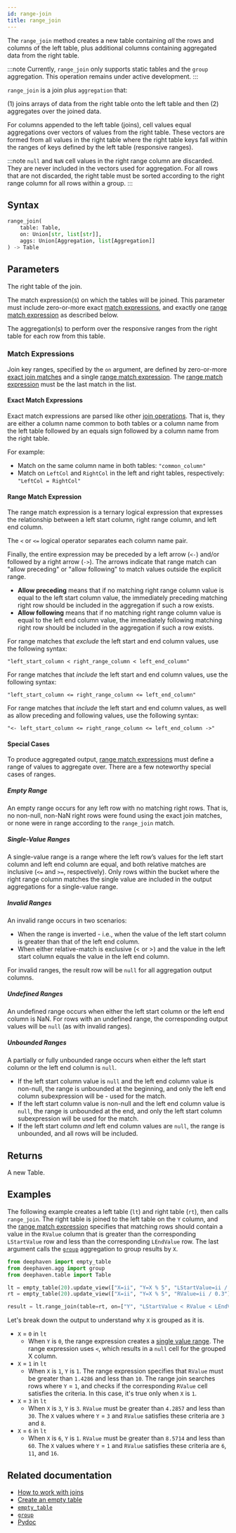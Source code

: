 ```yaml
---
id: range-join
title: range_join
---
```


The `range_join` method creates a new table containing _all_ the rows and columns of the left table, plus additional columns containing aggregated data from the right table.

:::note
Currently, `range_join` only supports static tables and the `group` aggregation. This operation remains under active development.
:::

`range_join` is a join plus `aggregation` that:

(1) joins arrays of data from the right table onto the left table and then
(2) aggregates over the joined data.

For columns appended to the left table (joins), cell values equal aggregations over vectors of values from the right table. These vectors are formed from all values in the right table where the right table keys fall within the ranges of keys defined by the left table (responsive ranges).

:::note
`null` and `NaN` cell values in the right range column are discarded. They are never included in the vectors used for aggregation. For all rows that are not discarded, the right table must be sorted according to the right range column for all rows within a group.
:::

## Syntax

```python syntax
range_join(
    table: Table,
    on: Union[str, list[str]],
    aggs: Union[Aggregation, list[Aggregation]]
) -> Table
```

## Parameters

<ParamTable>
<Param name="table" type="Table">

The right table of the join.

</Param>
<Param name="on" type="Union[str, Sequence[str]]">

The match expression(s) on which the tables will be joined.
This parameter must include zero-or-more exact [match expressions](#exact-match-expression), and exactly one [range match expression](#range-match-expression) as described below.

</Param>
<Param name="aggs" type="Union[Aggregation, list[Aggregation]]">

The aggregation(s) to perform over the responsive ranges from the right table for each row from this table.

</Param>
</ParamTable>

### Match Expressions

Join key ranges, specified by the `on` argument, are defined by zero-or-more [exact join matches](#exact-match-expression) and a single [range match expression](#range-match-expression). The [range match expression](#range-match-expression) must be the last match in the list.

#### Exact Match Expressions

Exact match expressions are parsed like other [join operations](../../../how-to-guides/join-two-tables.md). That is, they are either a column name common to both tables or a column name from the left table followed by an equals sign followed by a column name from the right table.

For example:

- Match on the same column name in both tables: `"common_column"`
- Match on `LeftCol` and `RightCol` in the left and right tables, respectively: `"LeftCol = RightCol"`

#### Range Match Expression

The range match expression is a ternary logical expression that expresses the relationship between a left start column, right range column, and left end column.

The `<` or `<=` logical operator separates each column name pair.

Finally, the entire expression may be preceded by a left arrow (`<-`) and/or followed by a right arrow (`->`). The arrows indicate that range match can "allow preceding" or "allow following" to match values outside the explicit range.

- **Allow preceding** means that if no matching right range column value is equal to the left start column value, the immediately preceding matching right row should be included in the aggregation if such a row exists.
- **Allow following** means that if no matching right range column value is equal to the left end column value, the immediately following matching right row should be included in the aggregation if such a row exists.

For range matches that _exclude_ the left start and end column values, use the following syntax:

`"left_start_column < right_range_column < left_end_column"`

For range matches that _include_ the left start and end column values, use the following syntax:

`"left_start_column <= right_range_column <= left_end_column"`

For range matches that _include_ the left start and end column values, as well as allow preceding and following values, use the following syntax:

`"<- left_start_column <= right_range_column <= left_end_column ->"`

#### Special Cases

To produce aggregated output, [range match expressions](#range-match-expression) must define a range of values to aggregate over. There are a few noteworthy special cases of ranges.

##### Empty Range

An empty range occurs for any left row with no matching right rows. That is, no non-null, non-NaN right rows were found using the exact join matches, or none were in range according to the `range_join` match.

##### Single-Value Ranges

A single-value range is a range where the left row’s values for the left start column and left end column are equal, and both relative matches are inclusive (`<=` and `>=`, respectively). Only rows within the bucket where the right range column matches the single value are included in the output aggregations for a single-value range.

##### Invalid Ranges

An invalid range occurs in two scenarios:

- When the range is inverted - i.e., when the value of the left start column is greater than that of the left end column.
- When either relative-match is exclusive (< or >) and the value in the left start column equals the value in the left end column.

For invalid ranges, the result row will be `null` for all aggregation output columns.

##### Undefined Ranges

An undefined range occurs when either the left start column or the left end column is NaN. For rows with an undefined range, the corresponding output values will be `null` (as with invalid ranges).

##### Unbounded Ranges

A partially or fully unbounded range occurs when either the left start column or the left end column is `null`.

- If the left start column value is `null` and the left end column value is non-null, the range is unbounded at the beginning, and only the left end column subexpression will be - used for the match.
- If the left start column value is non-null and the left end column value is `null`, the range is unbounded at the end, and only the left start column subexpression will be used for the match.
- If the left start column _and_ left end column values are `null`, the range is unbounded, and all rows will be included.

## Returns

A new Table.

## Examples

The following example creates a left table (`lt`) and right table (`rt`), then calls `range_join`. The right table is joined to the left table on the `Y` column, and the [range match expression](#range-match-expression) specifies that matching rows should contain a value in the `RValue` column that is greater than the corresponding `LStartValue` row and less than the corresponding `LEndValue` row. The last argument calls the [`group`](../group-and-aggregate/AggGroup.md) aggregation to group results by `X`.

```python order=lt,rt,result
from deephaven import empty_table
from deephaven.agg import group
from deephaven.table import Table

lt = empty_table(20).update_view(["X=ii", "Y=X % 5", "LStartValue=ii / 0.7", "LEndValue=ii / 0.1"])
rt = empty_table(20).update_view(["X=ii", "Y=X % 5", "RValue=ii / 0.3"])

result = lt.range_join(table=rt, on=["Y", "LStartValue < RValue < LEndValue"], aggs=group("X"))
```

Let's break down the output to understand why `X` is grouped as it is.

- `X` = `0` in `lt`
  - When `Y` is `0`, the range expression creates a [single value range](#single-value-ranges). The range expression uses `<`, which results in a `null` cell for the grouped X column.
- `X` = `1` in `lt`
  - When `X` is `1`, `Y` is `1`. The range expression specifies that `RValue` must be greater than `1.4286` and less than `10`. The range join searches rows where `Y` = `1`, and checks if the corresponding `RValue` cell satisfies the criteria. In this case, it's true only when `X` is `1`.
- `X` = `3` in `lt`
  - When `X` is `3`, `Y` is `3`. `RValue` must be greater than `4.2857` and less than `30`. The `X` values where `Y` = `3` and `RValue` satisfies these criteria are `3` and `8`.
- `X` = `6` in `lt`
  - When `X` is `6`, `Y` is `1`. `RValue` must be greater than `8.5714` and less than `60`. The `X` values where `Y` = `1` and `RValue` satisfies these criteria are `6`, `11`, and `16`.

## Related documentation

- [How to work with joins](../../../how-to-guides/join-two-tables.md)
- [Create an empty table](../../../how-to-guides/empty-table.md)
- [`empty_table`](../create/emptyTable.md)
- [`group`](../group-and-aggregate/AggGroup.md)
- [Pydoc](https://deephaven.io/core/pydoc/code/deephaven.table.html#deephaven.table.Table.range_join)
